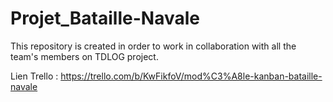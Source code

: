 # Projet_Bataille-Navale
This repository is created in order to work in collaboration with all the team's members on TDLOG project.

Lien Trello : https://trello.com/b/KwFikfoV/mod%C3%A8le-kanban-bataille-navale
